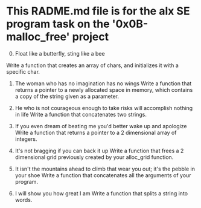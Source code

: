 # This RADME.md file is  for the alx SE program task on the '0x0B-malloc_free' project



0. Float like a butterfly, sting like a bee

  Write a function that creates an array of chars, and initializes it with a specific char.


1. The woman who has no imagination has no wings
  Write a function that returns a pointer to a newly allocated space in memory, which contains a copy of the string given as a parameter.


2. He who is not courageous enough to take risks will accomplish nothing in life
  Write a function that concatenates two strings.


3. If you even dream of beating me you'd better wake up and apologize
  Write a function that returns a pointer to a 2 dimensional array of integers.


4. It's not bragging if you can back it up 
  Write a function that frees a 2 dimensional grid previously created by your alloc_grid function.


5. It isn't the mountains ahead to climb that wear you out; it's the pebble in your shoe
  Write a function that concatenates all the arguments of your program.


6. I will show you how great I am
  Write a function that splits a string into words.

